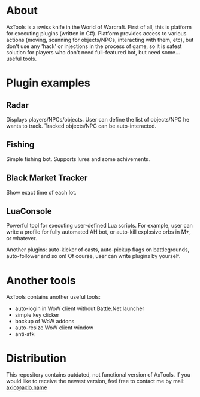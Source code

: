 # About
AxTools is a swiss knife in the World of Warcraft. First of all, this is platform for executing plugins (written in C#).
Platform provides access to various actions (moving, scanning for objects/NPCs, interacting with them, etc), but don't use any 'hack' or injections in the process of game, so it is safest solution for players who don't need full-featured bot, but need some... useful tools.

# Plugin examples

## Radar
Displays players/NPCs/objects. User can define the list of objects/NPC he wants to track. Tracked objects/NPC can be auto-interacted.

## Fishing
Simple fishing bot. Supports lures and some achivements.

## Black Market Tracker
Show exact time of each lot.

## LuaConsole
Powerful tool for executing user-defined Lua scripts. For example, user can write a profile for fully automated AH bot, or auto-kill explosive orbs in M+, or whatever.

Another plugins: auto-kicker of casts, auto-pickup flags on battlegrounds, auto-follower and so on! Of course, user can write plugins by yourself.

# Another tools
AxTools contains another useful tools:
  - auto-login in WoW client without Battle.Net launcher
  - simple key clicker
  - backup of WoW addons
  - auto-resize WoW client window
  - anti-afk

# Distribution
This repository contains outdated, not functional version of AxTools. If you would like to receive the newest version, feel free to contact me by mail: axio@axio.name
